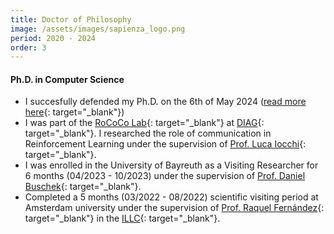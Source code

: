 ```yaml
---
title: Doctor of Philosophy
image: /assets/images/sapienza_logo.png
period: 2020 - 2024
order: 3
---
```

#### Ph.D. in Computer Science

- I succesfully defended my Ph.D. on the 6th of May 2024 ([read more here](/news/phd_thesis/){: target="_blank"})
- I was part of the [RoCoCo Lab](http://labrococo.dis.uniroma1.it/){: target="_blank"} at [DIAG](http://www.diag.uniroma1.it/){: target="_blank"}. I researched the role of communication in Reinforcement Learning under the supervision of [Prof. Luca Iocchi](https://sites.google.com/a/dis.uniroma1.it/iocchi/home){: target="_blank"}.
- I was enrolled in the University of Bayreuth as a Visiting Researcher for 6 months (04/2023 - 10/2023) under the supervision of [Prof. Daniel Buschek](http://www.daniel-buschek.de/intro){: target="_blank"}.
- Completed a 5 months (03/2022 - 08/2022) scientific visiting period at Amsterdam university under the supervision of [Prof. Raquel Fernández](https://staff.fnwi.uva.nl/r.fernandezrovira/){: target="_blank"} in the [ILLC](https://www.illc.uva.nl/){: target="_blank"}.
